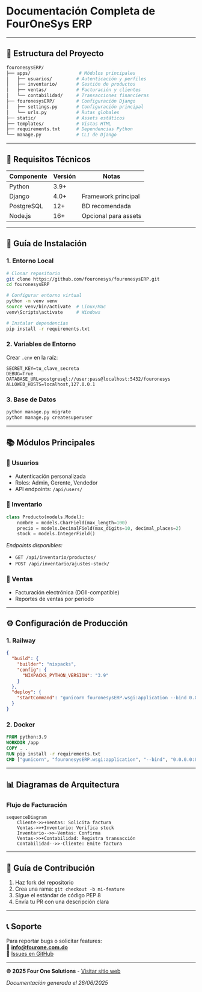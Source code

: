# **Documentación Completa de FourOneSys ERP**  

---

## **📌 Estructura del Proyecto**  
```bash
fouronesysERP/
├── apps/                  # Módulos principales
│   ├── usuarios/         # Autenticación y perfiles
│   ├── inventario/       # Gestión de productos
│   ├── ventas/           # Facturación y clientes
│   └── contabilidad/     # Transacciones financieras
├── fouronesysERP/        # Configuración Django
│   ├── settings.py       # Configuración principal
│   └── urls.py           # Rutas globales
├── static/               # Assets estáticos
├── templates/            # Vistas HTML
├── requirements.txt      # Dependencias Python
└── manage.py             # CLI de Django
```

---

## **🔧 Requisitos Técnicos**  
| Componente       | Versión  | Notas                          |
|------------------|----------|--------------------------------|
| Python           | 3.9+     |                                |
| Django           | 4.0+     | Framework principal            |
| PostgreSQL       | 12+      | BD recomendada                 |
| Node.js          | 16+      | Opcional para assets           |

---

## **🚀 Guía de Instalación**  

### **1. Entorno Local**  
```bash
# Clonar repositorio
git clone https://github.com/fouronesys/fouronesysERP.git
cd fouronesysERP

# Configurar entorno virtual
python -m venv venv
source venv/bin/activate  # Linux/Mac
venv\Scripts\activate     # Windows

# Instalar dependencias
pip install -r requirements.txt
```

### **2. Variables de Entorno**  
Crear `.env` en la raíz:  
```env
SECRET_KEY=tu_clave_secreta
DEBUG=True
DATABASE_URL=postgresql://user:pass@localhost:5432/fouronesys
ALLOWED_HOSTS=localhost,127.0.0.1
```

### **3. Base de Datos**  
```bash
python manage.py migrate
python manage.py createsuperuser
```

---

## **📚 Módulos Principales**  

### **🔹 Usuarios**  
- Autenticación personalizada  
- Roles: Admin, Gerente, Vendedor  
- API endpoints: `/api/users/`  

### **🔹 Inventario**  
```python
class Producto(models.Model):
    nombre = models.CharField(max_length=100)
    precio = models.DecimalField(max_digits=10, decimal_places=2)
    stock = models.IntegerField()
```
*Endpoints disponibles:*  
- `GET /api/inventario/productos/`  
- `POST /api/inventario/ajustes-stock/`  

### **🔹 Ventas**  
- Facturación electrónica (DGII-compatible)  
- Reportes de ventas por período  

---

## **⚙️ Configuración de Producción**  

### **1. Railway**  
```json
{
  "build": {
    "builder": "nixpacks",
    "config": {
      "NIXPACKS_PYTHON_VERSION": "3.9"
    }
  },
  "deploy": {
    "startCommand": "gunicorn fouronesysERP.wsgi:application --bind 0.0.0.0:$PORT"
  }
}
```

### **2. Docker**  
```dockerfile
FROM python:3.9
WORKDIR /app
COPY . .
RUN pip install -r requirements.txt
CMD ["gunicorn", "fouronesysERP.wsgi:application", "--bind", "0.0.0.0:8000"]
```

---

## **📊 Diagramas de Arquitectura**  

### **Flujo de Facturación**  
```mermaid
sequenceDiagram
    Cliente->>+Ventas: Solicita factura
    Ventas->>+Inventario: Verifica stock
    Inventario-->>-Ventas: Confirma
    Ventas->>+Contabilidad: Registra transacción
    Contabilidad-->>-Cliente: Emite factura
```

---

## **📝 Guía de Contribución**  
1. Haz fork del repositorio  
2. Crea una rama: `git checkout -b mi-feature`  
3. Sigue el estándar de código PEP 8  
4. Envía tu PR con una descripción clara  

---

## **📞 Soporte**  
Para reportar bugs o solicitar features:  
📧 **info@fourone.com.do**  
🔗 [Issues en GitHub](https://github.com/fouronesys/fouronesysERP/issues)  

---

**© 2025 Four One Solutions** - [Visitar sitio web](https://fourone.com.do)  

*Documentación generada el 26/06/2025*
